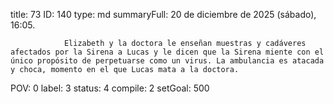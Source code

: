 title:          73
ID:             140
type:           md
summaryFull:    20 de diciembre de 2025 (sábado), 16:05.
                
                Elizabeth y la doctora le enseñan muestras y cadáveres afectados por la Sirena a Lucas y le dicen que la Sirena miente con el único propósito de perpetuarse como un virus. La ambulancia es atacada y choca, momento en el que Lucas mata a la doctora.
                
POV:            0
label:          3
status:         4
compile:        2
setGoal:        500


